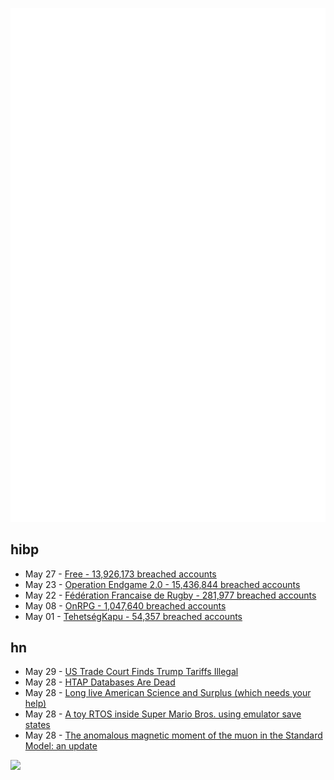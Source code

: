 ![Metrics](https://raw.githubusercontent.com/phixion/phixion/master/metrics.svg)

## hibp

<!--
for https://github.com/phixion/phixion/blob/main/.github/workflows/feeds.yml
-->
<!--START_SECTION:haveibeenpwnd-->
- May 27 - [Free - 13,926,173 breached accounts](https://haveibeenpwned.com/Breach/FreeMobile)
- May 23 - [Operation Endgame 2.0 - 15,436,844 breached accounts](https://haveibeenpwned.com/Breach/OperationEndgame2)
- May 22 - [Fédération Francaise de Rugby - 281,977 breached accounts](https://haveibeenpwned.com/Breach/FFR)
- May 08 - [OnRPG - 1,047,640 breached accounts](https://haveibeenpwned.com/Breach/OnRPG)
- May 01 - [TehetségKapu - 54,357 breached accounts](https://haveibeenpwned.com/Breach/TehetsegKapu)
<!--END_SECTION:haveibeenpwnd-->

## hn

<!--
for https://github.com/phixion/phixion/blob/main/.github/workflows/feeds.yml
-->
<!--START_SECTION:hn-->
- May 29 - [US Trade Court Finds Trump Tariffs Illegal](https://www.bloomberg.com/news/articles/2025-05-28/trump-s-global-tariffs-blocked-by-us-trade-court)
- May 28 - [HTAP Databases Are Dead](https://www.mooncake.dev/blog/htap-is-dead)
- May 28 - [Long live American Science and Surplus (which needs your help)](https://milwaukeerecord.com/city-life/long-live-american-science-surplus-which-needs-your-help/)
- May 28 - [A toy RTOS inside Super Mario Bros. using emulator save states](https://prettygoodblog.com/p/what-threads-are-part-2)
- May 28 - [The anomalous magnetic moment of the muon in the Standard Model: an update](https://arxiv.org/abs/2505.21476)
<!--END_SECTION:hn-->

<!--
for https://yhype.me
-->
![](https://hit.yhype.me/github/profile?user_id=13013670)
